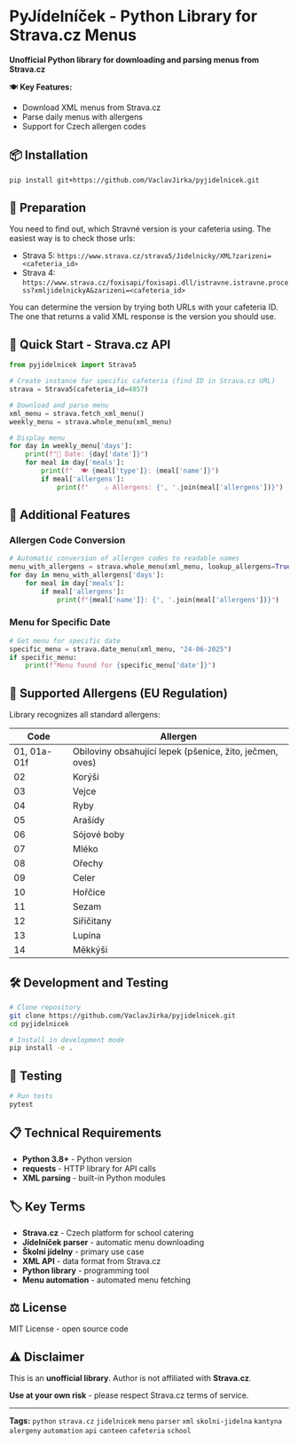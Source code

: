 # PyJídelníček - Python Library for Strava.cz Menus

**Unofficial Python library for downloading and parsing menus from Strava.cz**

🍽️ **Key Features:**
- Download XML menus from Strava.cz
- Parse daily menus with allergens
- Support for Czech allergen codes

## 📦 Installation

```bash
pip install git+https://github.com/VaclavJirka/pyjidelnicek.git
```

## 📖 Preparation
You need to find out, which Stravné version is your cafeteria using. The easiest way is to check those urls:
- Strava 5: `https://www.strava.cz/strava5/Jidelnicky/XML?zarizeni=<cafeteria_id>`
- Strava 4: `https://www.strava.cz/foxisapi/foxisapi.dll/istravne.istravne.process?xmljidelnickyA&zarizeni=<cafeteria_id>`

You can determine the version by trying both URLs with your cafeteria ID. The one that returns a valid XML response is the version you should use.

## 🚀 Quick Start - Strava.cz API

```python
from pyjidelnicek import Strava5

# Create instance for specific cafeteria (find ID in Strava.cz URL)
strava = Strava5(cafeteria_id=4857)

# Download and parse menu
xml_menu = strava.fetch_xml_menu()
weekly_menu = strava.whole_menu(xml_menu)

# Display menu
for day in weekly_menu['days']:
    print(f"📅 Date: {day['date']}")
    for meal in day['meals']:
        print(f"  🍽️ {meal['type']}: {meal['name']}")
        if meal['allergens']:
            print(f"    ⚠️ Allergens: {', '.join(meal['allergens'])}")
```

## 🔬 Additional Features

### Allergen Code Conversion
```python
# Automatic conversion of allergen codes to readable names
menu_with_allergens = strava.whole_menu(xml_menu, lookup_allergens=True)
for day in menu_with_allergens['days']:
    for meal in day['meals']:
        if meal['allergens']:
            print(f"{meal['name']}: {', '.join(meal['allergens'])}")
```

### Menu for Specific Date
```python
# Get menu for specific date
specific_menu = strava.date_menu(xml_menu, "24-06-2025")
if specific_menu:
    print(f"Menu found for {specific_menu['date']}")
```

## 🚨 Supported Allergens (EU Regulation)

Library recognizes all standard allergens:

| Code | Allergen |
|-----|---------|
| 01, 01a-01f | Obiloviny obsahující lepek (pšenice, žito, ječmen, oves) |
| 02 | Korýši |
| 03 | Vejce |
| 04 | Ryby |
| 05 | Arašídy |
| 06 | Sójové boby |
| 07 | Mléko |
| 08 | Ořechy |
| 09 | Celer |
| 10 | Hořčice |
| 11 | Sezam |
| 12 | Siřičitany |
| 13 | Lupina |
| 14 | Měkkýši |

## 🛠️ Development and Testing

```bash
# Clone repository
git clone https://github.com/VaclavJirka/pyjidelnicek.git
cd pyjidelnicek

# Install in development mode
pip install -e .
```

## 🧪 Testing

```bash
# Run tests
pytest
```

## 📋 Technical Requirements

- **Python 3.8+** - Python version
- **requests** - HTTP library for API calls
- **XML parsing** - built-in Python modules

## 🏷️ Key Terms

- **Strava.cz** - Czech platform for school catering
- **Jídelníček parser** - automatic menu downloading
- **Školní jídelny** - primary use case
- **XML API** - data format from Strava.cz
- **Python library** - programming tool
- **Menu automation** - automated menu fetching

## ⚖️ License

MIT License - open source code

## ⚠️ Disclaimer

This is an **unofficial library**. Author is not affiliated with **Strava.cz**.

**Use at your own risk** - please respect Strava.cz terms of service.

---

**Tags:** `python` `strava.cz` `jidelnicek` `menu` `parser` `xml` `skolni-jidelna` `kantyna` `alergeny` `automation` `api` `canteen` `cafeteria` `school`
